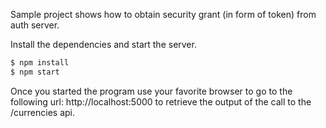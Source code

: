 Sample project shows how to obtain security grant (in form of token) from auth server.

Install the dependencies and start the server.

```sh
$ npm install
$ npm start
```

Once you started the program use your favorite browser to go to the following url: 
http://localhost:5000 to retrieve the output of the call to the /currencies api. 

